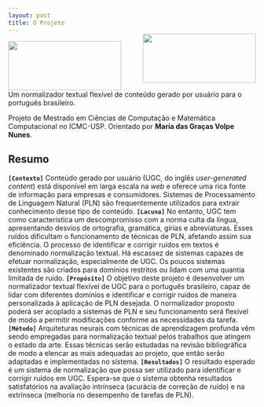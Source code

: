 ```yaml
---
layout: post
title: O Projeto
---
```

  <img src="{{ site.baseurl }}/public/LOGO-ICMC-RGB.jpg" style="float:top;width:230px;height:100px;">	
  <img src="{{ site.baseurl }}/public/logo-nilc.png" style="margin-top:-15px;float:right;width:230px;height:100px;">	

<div class="message">
  Um normalizador textual flexível de conteúdo gerado por usuário para o português brasileiro.
</div>

Projeto de Mestrado em Ciências de Computação e Matemática Computacional no ICMC-USP. Orientado por **Maria das Graças Volpe Nunes**.

## Resumo


**`[Contexto]`** Conteúdo gerado por usuário (UGC, do inglês *user-generated content*) está disponível em larga escala na *web* e oferece uma rica fonte de informação para empresas e consumidores.
Sistemas de Processamento de Linguagem Natural (PLN) são frequentemente utilizados para extrair conhecimento desse tipo de conteúdo. **`[Lacuna]`** No entanto, UGC tem como característica um 
descompromisso com a norma culta da língua, apresentando desvios de ortografia, gramática, gírias e abreviaturas. Esses ruídos dificultam o funcionamento de técnicas de PLN, afetando assim sua
eficiência. O processo de identificar e corrigir ruídos em textos é denominado normalização textual. Há escassez de sistemas capazes de efetuar normalização, especialmente de UGC. Os poucos sistemas 
existentes são criados para domínios restritos ou lidam com uma quantia limitada de ruído. **`[Propósito]`** O objetivo deste projeto é desenvolver um normalizador textual flexível de UGC para o
português brasileiro, capaz de lidar com diferentes domínios e identificar e corrigir ruídos de maneira personalizada à aplicação de PLN desejada. O normalizador proposto poderá ser acoplado 
a sistemas de PLN e seu funcionamento será flexível de modo a permitir modificações conforme as necessidades da tarefa. **`[Método]`** Arquiteturas neurais com técnicas de aprendizagem profunda vêm sendo 
empregadas para normalização textual pelos trabalhos que atingem o estado da arte. Essas técnicas serão estudadas na revisão bibliográfica de modo a elencar as mais adequadas ao projeto, que então serão
adaptadas e implementadas no sistema. **`[Resultados]`** O resultado esperado é um sistema de normalização que possa ser utilizado para identificar e corrigir ruídos em UGC. Espera-se que o sistema obtenha
resultados satisfatórios na avaliação intrínseca (acurácia de correção de ruído) e na extrínseca (melhoria no desempenho de tarefas de PLN).
